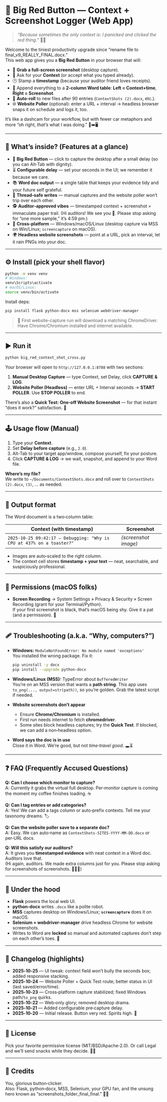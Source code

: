 # 🔴 Big Red Button — Context + Screenshot Logger (Web App)  
> *“Because sometimes the only context is: I panicked and clicked the red thing.”* 🧠💥

Welcome to the tiniest productivity upgrade since “rename file to final_v9_REALLY_FINAL.docx.”  
This web app gives you a **Big Red Button** in your browser that will:

- 📸 **Grab a full‑screen screenshot** (desktop capture).  
- 📝 Ask for your **Context** (or accept what you typed already).  
- 🕒 Stamp a **timestamp** (because your auditor friend loves receipts).  
- 🧾 Append everything to a **2‑column Word table**: **Left = Context+time**, **Right = Screenshot**.  
- 🔁 **Auto‑roll** to new files after 90 entries (`ContextShots (2).docx`, etc.).  
- 🌐 **Website Poller** (optional): enter a URL + interval → headless browser snaps it on schedule and logs it, too.

It’s like a dashcam for your workflow, but with fewer car metaphors and more “oh right, *that’s* what I was doing.” 🚗➡️🖥️

---

## 🧪 What’s inside? (Features at a glance)

- 🔴 **Big Red Button** — click to capture the desktop after a small delay (so you can Alt‑Tab with dignity).  
- ⏳ **Configurable delay** — set your seconds in the UI; we remember it because we care.  
- 📚 **Word doc output** — a single table that keeps your evidence tidy and your future self grateful.  
- 🤝 **Thread‑safe writes** — manual captures and the website poller won’t trip over each other.  
- 🕵️ **Auditor‑approved vibes** — timestamped context + screenshot = immaculate paper trail. (Hi auditors! We see you 👋. Please stop asking for “one more sample,” it’s 4:59 pm.)  
- 🧰 **Cross‑platform** — Windows/macOS/Linux (desktop capture via MSS on Win/Linux; `screencapture` on macOS).  
- 🌍 **Headless website screenshots** — point at a URL, pick an interval, let it rain PNGs into your doc.

---

## ⚙️ Install (pick your shell flavor)

```bash
python -m venv venv
# Windows:
venv\Scripts\activate
# macOS/Linux:
source venv/bin/activate
```

Install deps:
```bash
pip install flask python-docx mss selenium webdriver-manager
```

> 🔧 First website-capture run will download a matching ChromeDriver. Have Chrome/Chromium installed and internet available.

---

## ▶️ Run it

```bash
python big_red_context_shot_cross.py
```
Your browser will open to `http://127.0.0.1:8788` with two sections:
1) **Manual Desktop Capture** — type Context, set Delay, click **CAPTURE & LOG**.  
2) **Website Poller (Headless)** — enter URL + Interval seconds → **START POLLER**. Use **STOP POLLER** to end.

There’s also a **Quick Test: One‑off Website Screenshot** — for that instant “does it work?” satisfaction. 🎯

---

## 🕹️ Usage flow (Manual)

1. Type your **Context**.  
2. Set **Delay before capture** (e.g., `2.0`).  
3. Alt‑Tab to your target app/window, compose yourself, fix your posture.  
4. Click **CAPTURE & LOG** → we wait, snapshot, and append to your Word file.

**Where’s my file?**  
We write to `~/Documents/ContextShots.docx` and roll over to `ContextShots (2).docx`, `(3)`, … as needed.

---

## 🧾 Output format

The Word document is a two‑column table:

| Context (with timestamp) | Screenshot |
|---|---|
| `2025-10-25 09:42:17 — Debugging: "Why is CPU at 437% on a toaster?"` | *(screenshot image)* |

- Images are auto‑scaled to the right column.  
- The context cell stores **timestamp + your text** — neat, searchable, and suspiciously professional.

---

## 🔐 Permissions (macOS folks)

- **Screen Recording** → System Settings » Privacy & Security » Screen Recording (grant for your Terminal/Python).  
If your first screenshot is black, that’s macOS being shy. Give it a pat (and a permission). 🫣

---

## 🩹 Troubleshooting (a.k.a. “Why, computers?”)

- **Windows:** `ModuleNotFoundError: No module named 'exceptions'`  
  You installed the wrong package. Fix it:  
  ```bash
  pip uninstall -y docx
  pip install --upgrade python-docx
  ```

- **Windows/Linux (MSS):** TypeError about `BufferedWriter`  
  You’re on an MSS version that wants a **path string**. This app uses `to_png(..., output=str(path))`, so you’re golden. Grab the latest script if needed.

- **Website screenshots don’t appear**  
  - Ensure **Chrome/Chromium** is installed.  
  - First run needs internet to fetch **chromedriver**.  
  - Some sites block headless captures; try the **Quick Test**. If blocked, we can add a non‑headless option.

- **Word says the doc is in use**  
  Close it in Word. We’re good, but not *time‑travel good*. 🕳️⏳

---

## ❓ FAQ (Frequently Accused Questions)

**Q: Can I choose which monitor to capture?**  
A: Currently it grabs the virtual full desktop. Per‑monitor capture is coming the moment my coffee finishes loading. ☕️

**Q: Can I tag entries or add categories?**  
A: Yes! We can add a tags column or auto‑prefix contexts. Tell me your taxonomy dreams. 🏷️

**Q: Can the website poller save to a separate doc?**  
A: Easy. We can auto‑name as `ContextShots-SITES-YYYY-MM-DD.docx` or per‑URL docs.

**Q: Will this satisfy our auditors?**  
A: It gives you **timestamped evidence** with neat context in a Word doc. Auditors love that.  
   (Hi again, auditors. We made extra columns just for you. Please stop asking for screenshots of screenshots. 🙏📑😂)

---

## 🧠 Under the hood

- **Flask** powers the local web UI.  
- **python‑docx** writes `.docx` like a polite robot.  
- **MSS** captures desktop on Windows/Linux; **`screencapture`** does it on macOS.  
- **Selenium + webdriver‑manager** drive headless Chrome for website screenshots.  
- Writes to Word are **locked** so manual and automated captures don’t step on each other’s toes. 👣

---

## 📝 Changelog (highlights)

- **2025‑10‑25** — UI tweak: context field won’t bully the seconds box; added responsive stacking.  
- **2025‑10‑24** — Website Poller + Quick Test route; better status in UI (last saved/error/time).  
- **2025‑10‑23** — Cross‑platform capture stabilized; fixed Windows path/`to_png` quirks.  
- **2025‑10‑22** — Web‑only glory; removed desktop drama.  
- **2025‑10‑21** — Added configurable pre‑capture delay.  
- **2025‑10‑20** — Initial release. Button very red. Spirits high. 🎉

---

## 📜 License

Pick your favorite permissive license (MIT/BSD/Apache‑2.0). Or call Legal and we’ll send snacks while they decide. 🍪📞

---

## 🙌 Credits

You, glorious button‑clicker.  
Also: Flask, python‑docx, MSS, Selenium, your GPU fan, and the unsung hero known as “screenshots_folder_final_final.” 💼💨

